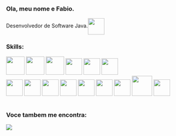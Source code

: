 ### Ola, meu nome e Fabio.
<div> Desenvolvedor de Software Java.<img align="center" width=45 height=45 src="https://cdn.jsdelivr.net/gh/devicons/devicon@latest/icons/java/java-original-wordmark.svg" /> </div>

### Skills:
<div display="inline">
  <img width=50 height=50 src="https://cdn.jsdelivr.net/gh/devicons/devicon@latest/icons/angular/angular-original.svg" />
  <img width=50 height=50 src="https://cdn.jsdelivr.net/gh/devicons/devicon@latest/icons/react/react-original.svg" />            
  <img width=50 height=50 src="https://cdn.jsdelivr.net/gh/devicons/devicon@latest/icons/bootstrap/bootstrap-original.svg" />
  <img width=45 height=45 src="https://cdn.jsdelivr.net/gh/devicons/devicon@latest/icons/javascript/javascript-original.svg" />
  <img width=45 height=45 src="https://cdn.jsdelivr.net/gh/devicons/devicon@latest/icons/typescript/typescript-original.svg" />
  <img width=45 height=45 src="https://cdn.jsdelivr.net/gh/devicons/devicon@latest/icons/css3/css3-original.svg" />       
  
</div>
<div display="inline">
  <img width=45 height=45 src="https://cdn.jsdelivr.net/gh/devicons/devicon@latest/icons/java/java-original.svg" />
  <img width=45 height=45 src="https://cdn.jsdelivr.net/gh/devicons/devicon@latest/icons/spring/spring-original.svg" />
  <img width=45 height=45 src="https://cdn.jsdelivr.net/gh/devicons/devicon@latest/icons/swagger/swagger-original.svg" />
  <img width=45 height=45 src="https://cdn.jsdelivr.net/gh/devicons/devicon@latest/icons/hibernate/hibernate-original.svg" />
  <img width=45 height=45 src="https://cdn.jsdelivr.net/gh/devicons/devicon@latest/icons/oracle/oracle-original.svg" />
  <img width=45 height=45 src="https://cdn.jsdelivr.net/gh/devicons/devicon@latest/icons/python/python-original.svg" />
  <img width=45 height=45 src="https://cdn.jsdelivr.net/gh/devicons/devicon@latest/icons/npm/npm-original-wordmark.svg" />
  <img width=55 height=55 src="https://cdn.jsdelivr.net/gh/devicons/devicon@latest/icons/docker/docker-original.svg" />
  <img width=45 height=45 src="https://cdn.jsdelivr.net/gh/devicons/devicon@latest/icons/maven/maven-original-wordmark.svg" />
</div>

#

### Voce tambem me encontra:
<a href="https://www.linkedin.com/in/fabio-chase-6a950662">
    <img src="https://img.shields.io/badge/linkedin-%230077B5.svg?style=for-the-badge&logo=linkedin&logoColor=white" />
</a>
